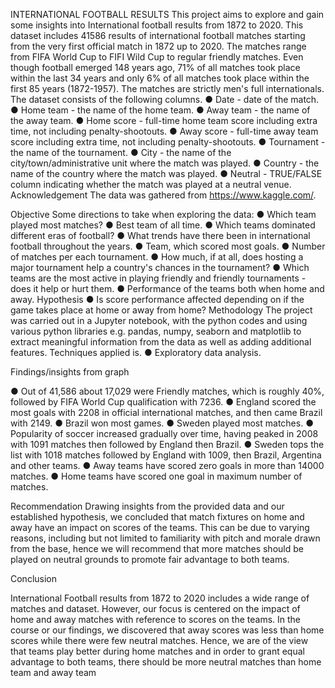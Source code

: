 

INTERNATIONAL FOOTBALL RESULTS
This project aims to explore and gain some insights into International football results from 1872 to 2020.
This dataset includes 41586 results of international football matches starting from the very first official match in 1872 up to 2020. The matches range from FIFA World Cup to FIFI Wild Cup to regular friendly matches. Even though football emerged 148 years ago, 71% of all matches took place within the last 34 years and only 6% of all matches took place within the first 85 years (1872-1957).
The matches are strictly men's full internationals. The dataset consists of the following columns.
●	Date - date of the match.
●	Home team - the name of the home team.
●	Away team - the name of the away team.
●	Home score - full-time home team score including extra time, not including penalty-shootouts.
●	Away score - full-time away team score including extra time, not including penalty-shootouts.
●	Tournament - the name of the tournament.
●	City - the name of the city/town/administrative unit where the match was played.
●	Country - the name of the country where the match was played.
●	Neutral - TRUE/FALSE column indicating whether the match was played at a neutral venue.
Acknowledgement
The data was gathered from https://www.kaggle.com/.

Objective
Some directions to take when exploring the data:
●	Which team played most matches?
●	Best team of all time.
●	Which teams dominated different eras of football?
●	What trends have there been in international football throughout the years.
●	Team, which scored most goals.
●	Number of matches per each tournament.
●	How much, if at all, does hosting a major tournament help a country's chances in the tournament?
●	Which teams are the most active in playing friendly and friendly tournaments - does it help or hurt them.
●	Performance of the teams both when home and away.
Hypothesis 
●	Is score performance affected depending on if the game takes place at home or away from home?
Methodology
The project was carried out in a Jupyter notebook, with the python codes and using various python libraries e.g. pandas, numpy, seaborn and matplotlib to extract meaningful information from the data as well as adding additional features. Techniques applied is.
●	   Exploratory data analysis.

Findings/insights from graph

●	Out of 41,586 about 17,029 were Friendly matches, which is roughly 40%, followed by FIFA World Cup qualification with 7236.
●	England scored the most goals with 2208 in official international matches, and then came Brazil with 2149.
●	Brazil won most games.
●	Sweden played most matches. 
●	Popularity of soccer increased gradually over time, having peaked in 2008 with 1091 matches then followed by England then Brazil.
●	Sweden tops the list with 1018 matches followed by England with 1009, then Brazil, Argentina and other teams.
●	Away teams have scored zero goals in more than 14000 matches.
●	Home teams have scored one goal in maximum number of matches.

Recommendation
Drawing insights from the provided data and our established hypothesis, we concluded that match fixtures on home and away have an impact on scores of the teams. This can be due to varying reasons, including but not limited to familiarity with pitch and morale drawn from the base, hence we will recommend that more matches should be played on neutral grounds to promote fair advantage to both teams.

Conclusion

International Football results from 1872 to 2020 includes a wide range of matches and dataset. However, our focus is centered on the impact of home and away matches with reference to scores on the teams. In the course or our findings, we discovered that away scores was less than home scores while there were few neutral matches. Hence, we are of the view that teams play better during home matches and in order to grant equal advantage to both teams, there should be more neutral matches than home team and away team
